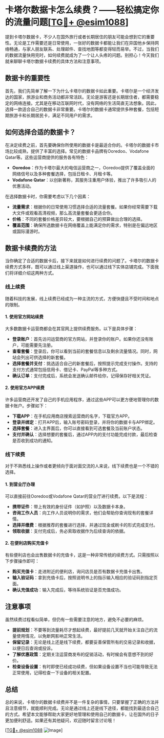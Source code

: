 # 卡塔尔数据卡怎么续费？——轻松搞定你的流量问题[[TG💪+ @esim1088](https://t.me/s/esim1088)]

提到卡塔尔数据卡，不少人在国外旅行或者长期居住的朋友可能会想到它的重要性。无论是工作需要还是日常使用，一张好的数据卡都能让我们在异国他乡保持网络畅通，与家人朋友联系、处理邮件、查找地图等都变得轻而易举。不过，当我们的数据流量快用完时，如何续费就成为了一个让人头疼的问题。别担心！今天我们就来聊聊卡塔尔数据卡续费的具体方法和注意事项。

## 数据卡的重要性

首先，我们先简单了解一下为什么卡塔尔的数据卡如此重要。卡塔尔是一个经济发达的国家，旅游业和商务活动都非常活跃。无论是游客还是长期居住者，都需要稳定的网络连接。尤其是在移动互联网时代，没有网络的生活简直无法想象。因此，选择一款适合自己的数据卡非常重要。卡塔尔的数据卡通常提供多种套餐，包括短期旅游卡和长期居民卡，满足不同用户的需求。

## 如何选择合适的数据卡？

在决定续费之前，首先要确保你所使用的数据卡是最适合你的。卡塔尔的数据卡市场比较成熟，提供了丰富的选择。常见的数据卡品牌有Ooredoo、Vodafone Qatar等。这些运营商提供的服务各有特色：

- **Ooredoo**：作为卡塔尔最大的电信运营商之一，Ooredoo提供了覆盖全面的网络信号以及多种套餐选择，包括日租卡、月租卡等。
- **Vodafone Qatar**：以创新著称，其服务注重用户体验，推出了许多吸引人的优惠活动。

在选择数据卡时，你需要考虑以下几个因素：
- **流量需求**：根据你的日常使用习惯选择合适的流量套餐。如果你经常需要下载大文件或观看高清视频，那么高流量套餐会更适合你。
- **价格**：不同的套餐价格差异较大，要根据自己的预算做出合理的选择。
- **覆盖范围**：确保所选数据卡在网络覆盖上能满足你的需求，特别是在偏远地区或国际漫游时。

## 数据卡续费的方法

当你确定了合适的数据卡后，接下来就是如何进行续费的问题了。卡塔尔的数据卡续费方式多样，既可以通过线上渠道操作，也可以通过线下实体店铺完成。下面我们将详细介绍这两种方式。

### 线上续费

随着科技的发展，线上续费已经成为一种主流的方式，方便快捷且不受时间和地点的限制。

#### 1. 使用官方网站续费

大多数数据卡运营商都会在其官网上提供续费服务。以下是具体步骤：

- **登录账户**：首先访问运营商的官方网站，并登录你的账户。如果你还没有账户，可能需要先注册。
- **查看套餐**：登录后，你可以看到当前的套餐信息以及剩余流量情况。同时，网站会列出可供选择的新套餐。
- **选择套餐并支付**：挑选适合自己的新套餐后，按照提示完成支付操作。支持的支付方式通常包括信用卡、借记卡、PayPal等多种方式。
- **确认订单**：支付完成后，系统会发送确认邮件给你，记得保存好相关凭证。

#### 2. 使用官方APP续费

许多运营商还开发了自己的手机应用程序，通过这些APP可以更方便地管理你的数据卡账户。步骤如下：

- **下载APP**：在手机应用商店搜索运营商的名字，下载官方APP。
- **登录并绑定**：打开APP后，输入账号密码登录，并将你的数据卡与APP绑定。
- **选择套餐**：进入主界面后，你可以直接看到可选套餐及当前账户状态。
- **支付并确认**：选择想要的套餐后，通过APP内的支付功能完成付款，最后检查是否收到成功的通知。

### 线下续费

对于不熟悉线上操作或者更倾向于面对面交流的人来说，线下续费也是一个不错的选择。

#### 1. 到营业厅办理

可以直接前往Ooredoo或Vodafone Qatar的营业厅进行续费。以下是流程：

- **携带证件**：带上有效的身份证件（如护照）以及数据卡本身。
- **咨询工作人员**：向工作人员说明你的需求，他们会帮助你查询现有的套餐详情。
- **选择并缴费**：根据推荐的套餐进行选择，并通过现金或刷卡的形式完成支付。
- **领取收据**：支付完成后，务必索取收据作为后续查询的依据。

#### 2. 在便利店购买充值卡

有些便利店也会出售数据卡的充值卡，这是一种非常传统的续费方式。只需按照以下步骤操作即可：

- **购买充值卡**：走进附近的便利店，询问店员是否有数据卡充值卡出售。
- **输入验证码**：拿到充值卡后，按照说明书上的指示输入相应的验证码到指定页面。
- **确认充值成功**：输入完成后，等待系统验证是否充值成功。

## 注意事项

虽然续费过程看似简单，但仍有一些需要注意的地方，避免不必要的麻烦。

- **提前规划**：不要等到流量耗尽才想起续费，最好提前几天就开始关注自己的流量使用情况，以免断网影响正常生活。
- **保留记录**：无论是线上还是线下续费，都要妥善保管所有的交易记录和收据，以便日后查询或投诉。
- **了解优惠政策**：定期关注运营商发布的促销活动，有时候会有意想不到的好价。
- **检查设备设置**：有时即使已经成功续费，但如果设备设置不当也可能导致无法正常使用，记得检查一下设备的相关配置。

## 总结

总的来说，卡塔尔的数据卡续费并不是一件复杂的事情，只要掌握了正确的方法并且注意细节，就能顺利完成。无论是通过线上还是线下途径，都能找到最适合自己的方式。希望本文能够帮助大家更好地管理和使用自己的数据卡，让在国外的日子更加便利舒适。如果还有其他疑问，欢迎随时留言讨论哦！

[[TG💪+ @esim1088](https://t.me/s/esim1088) ![Image](https://i.postimg.cc/4NQfJmqS/Snipaste-2025-05-13-00-14-12.png)]